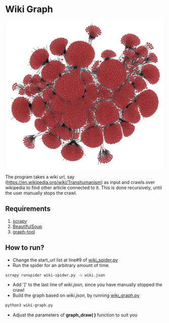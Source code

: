 # Wiki Graph


![](https://raw.githubusercontent.com/suriyadeepan/wiki-graph/master/lowres.jpg)

The program takes a wiki url, say (https://en.wikipedia.org/wiki/Transhumanism) as input and crawls over wikipedia to find other article connected to it. This is done recursively, until the user manually stops the crawl. 

## Requirements


1. [scrapy](http://scrapy.org/)
2. [BeautifulSoup](https://www.crummy.com/software/BeautifulSoup/)
3. [graph-tool](https://graph-tool.skewed.de/)

## How to run?


* Change the start_url list at line\#9 of [wiki_spider.py](/wiki_spider.py)
* Run the spider for an arbitrary amount of time.

```bash
scrapy runspider wiki-spider.py -o wiki.json
```

* Add ']' to the last line of *wiki.json*, since you have manually stopped the crawl
* Build the graph based on *wiki.json*, by running [wiki_graph.py](/wiki_graph.py)

```bash
python3 wiki-graph.py
```
* Adjust the parameters of **graph_draw( )** function to suit you
